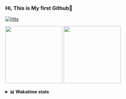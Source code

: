 ### Hi, This is My first Github👋
[![Hits](https://hits.seeyoufarm.com/api/count/incr/badge.svg?url=https%3A%2F%2Fgithub.com%2FJonghyun-Park1027&count_bg=%2379C83D&title_bg=%23555555&icon=&icon_color=%23E7E7E7&title=hits&edge_flat=false)](https://hits.seeyoufarm.com)
<br>

<!--[![Solved.ac Profile](http://mazassumnida.wtf/api/v2/generate_badge?boj=ppjjhh1027)](https://solved.ac/ppjjhh1027/)
-->
<p>
  <img height="180em" src="https://github-readme-stats-eight-rho-29.vercel.app/api?username=Jonghyun-Park1027&show_icons=true&include_all_commits=true&bg_color=30,e96443,904e95&title_color=fff&text_color=fff">
  <img height="180em" src="https://github-readme-stats-eight-rho-29.vercel.app/api/top-langs/?username=Jonghyun-Park1027&layout=compact&bg_color=30,e96443,904e95&title_color=fff&text_color=fff">


</p>
<details>
<summary><b>📊 Wakatime stats</b><br></summary>
<div>
<hr/>




<!--START_SECTION:waka-->
![Code Time](http://img.shields.io/badge/Code%20Time-537%20hrs%202%20mins-blue)

![Profile Views](http://img.shields.io/badge/Profile%20Views-16-blue)

**🐱 My GitHub Data** 

> 📦 67.7 kB Used in GitHub's Storage 
 > 
> 🏆 139 Contributions in the Year 2023
 > 
> 🚫 Not Opted to Hire
 > 
> 📜 7 Public Repositories 
 > 
> 🔑 3 Private Repositories 
 > 
**I'm an Early 🐤** 

```text
🌞 Morning                36 commits          █████░░░░░░░░░░░░░░░░░░░░   19.25 % 
🌆 Daytime                107 commits         ██████████████░░░░░░░░░░░   57.22 % 
🌃 Evening                42 commits          ██████░░░░░░░░░░░░░░░░░░░   22.46 % 
🌙 Night                  2 commits           ░░░░░░░░░░░░░░░░░░░░░░░░░   01.07 % 
```
📅 **I'm Most Productive on Friday** 

```text
Monday                   30 commits          ████░░░░░░░░░░░░░░░░░░░░░   16.04 % 
Tuesday                  21 commits          ███░░░░░░░░░░░░░░░░░░░░░░   11.23 % 
Wednesday                12 commits          ██░░░░░░░░░░░░░░░░░░░░░░░   06.42 % 
Thursday                 18 commits          ██░░░░░░░░░░░░░░░░░░░░░░░   09.63 % 
Friday                   52 commits          ███████░░░░░░░░░░░░░░░░░░   27.81 % 
Saturday                 16 commits          ██░░░░░░░░░░░░░░░░░░░░░░░   08.56 % 
Sunday                   38 commits          █████░░░░░░░░░░░░░░░░░░░░   20.32 % 
```


📊 **This Week I Spent My Time On** 

```text
🕑︎ Time Zone: Asia/Seoul

💬 Programming Languages: 
Jupyter                  13 hrs 32 mins      ██████████░░░░░░░░░░░░░░░   40.23 % 
Python                   11 hrs 3 mins       ████████░░░░░░░░░░░░░░░░░   32.82 % 
Assembly                 6 hrs 16 mins       █████░░░░░░░░░░░░░░░░░░░░   18.63 % 
Markdown                 50 mins             █░░░░░░░░░░░░░░░░░░░░░░░░   02.48 % 
MySQL                    33 mins             ░░░░░░░░░░░░░░░░░░░░░░░░░   01.67 % 

🔥 Editors: 
PyCharm                  21 hrs 31 mins      ████████████████░░░░░░░░░   63.92 % 
VS Code                  12 hrs 9 mins       █████████░░░░░░░░░░░░░░░░   36.08 % 

🐱‍💻 Projects: 
dacon_전력사용량예측            17 hrs 43 mins      █████████████░░░░░░░░░░░░   52.62 % 
Codingtest               11 hrs 49 mins      █████████░░░░░░░░░░░░░░░░   35.12 % 
ai_철도경진대회                1 hr 55 mins        █░░░░░░░░░░░░░░░░░░░░░░░░   05.72 % 
데이크루                     33 mins             ░░░░░░░░░░░░░░░░░░░░░░░░░   01.67 % 
실기                       30 mins             ░░░░░░░░░░░░░░░░░░░░░░░░░   01.50 % 

💻 Operating System: 
Windows                  33 hrs 40 mins      █████████████████████████   100.00 % 
```

**I Mostly Code in Jupyter Notebook** 

```text
Jupyter Notebook         6 repos             ███████████████████░░░░░░   75.00 % 
C++                      1 repo              ███░░░░░░░░░░░░░░░░░░░░░░   12.50 % 
HTML                     1 repo              ███░░░░░░░░░░░░░░░░░░░░░░   12.50 % 
```




 Last Updated on 19/08/2023 18:33:55 UTC
<!--END_SECTION:waka-->
</details>



